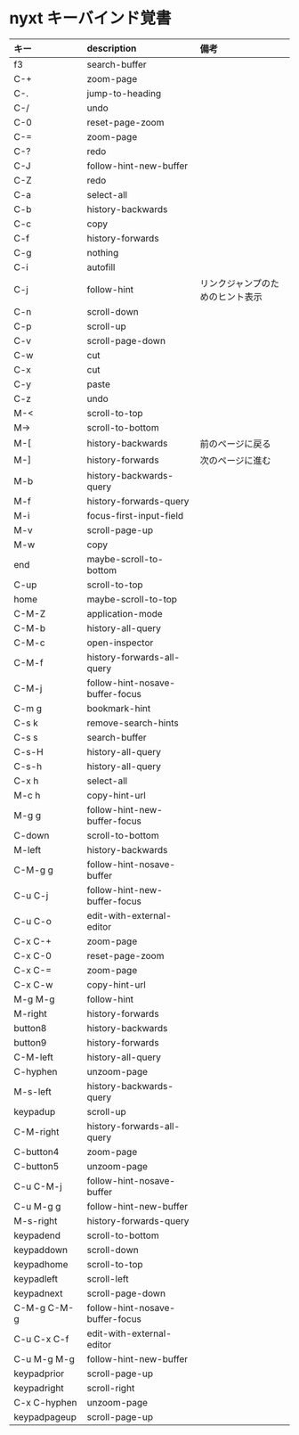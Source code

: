 # nyxt キーバインド覚書


|キー|description|備考|
|:--|:--|:--|
|f3|search-buffer|
|C-+|zoom-page||
|C-.|jump-to-heading||
|C-/|undo||
|C-0|reset-page-zoom||
|C-=|zoom-page||
|C-?|redo||
|C-J|follow-hint-new-buffer||
|C-Z|redo||
|C-a|select-all||
|C-b|history-backwards||
|C-c|copy||
|C-f|history-forwards||
|C-g|nothing||
|C-i|autofill||
|C-j|follow-hint| リンクジャンプのためのヒント表示|
|C-n|scroll-down||
|C-p|scroll-up||
|C-v|scroll-page-down||
|C-w|cut||
|C-x|cut||
|C-y|paste||
|C-z|undo||
|M-<|scroll-to-top||
|M->|scroll-to-bottom||
|M-[|history-backwards| 前のページに戻る|
|M-]|history-forwards| 次のページに進む|
|M-b|history-backwards-query||
|M-f|history-forwards-query||
|M-i|focus-first-input-field||
|M-v|scroll-page-up||
|M-w|copy||
|end|maybe-scroll-to-bottom||
|C-up|scroll-to-top||
|home|maybe-scroll-to-top||
|C-M-Z|application-mode||
|C-M-b|history-all-query||
|C-M-c|open-inspector||
|C-M-f|history-forwards-all-query||
|C-M-j|follow-hint-nosave-buffer-focus||
|C-m g|bookmark-hint||
|C-s k|remove-search-hints||
|C-s s|search-buffer||
|C-s-H|history-all-query||
|C-s-h|history-all-query||
|C-x h|select-all||
|M-c h|copy-hint-url||
|M-g g|follow-hint-new-buffer-focus||
|C-down|scroll-to-bottom||
|M-left|history-backwards||
|C-M-g g|follow-hint-nosave-buffer||
|C-u C-j|follow-hint-new-buffer-focus||
|C-u C-o|edit-with-external-editor||
|C-x C-+|zoom-page||
|C-x C-0|reset-page-zoom||
|C-x C-=|zoom-page||
|C-x C-w|copy-hint-url||
|M-g M-g|follow-hint||
|M-right|history-forwards||
|button8|history-backwards||
|button9|history-forwards||
|C-M-left|history-all-query||
|C-hyphen|unzoom-page||
|M-s-left|history-backwards-query||
|keypadup|scroll-up||
|C-M-right|history-forwards-all-query||
|C-button4|zoom-page||
|C-button5|unzoom-page||
|C-u C-M-j|follow-hint-nosave-buffer||
|C-u M-g g|follow-hint-new-buffer||
|M-s-right|history-forwards-query||
|keypadend|scroll-to-bottom||
|keypaddown|scroll-down||
|keypadhome|scroll-to-top||
|keypadleft|scroll-left||
|keypadnext|scroll-page-down||
|C-M-g C-M-g|follow-hint-nosave-buffer-focus||
|C-u C-x C-f|edit-with-external-editor||
|C-u M-g M-g|follow-hint-new-buffer||
|keypadprior|scroll-page-up||
|keypadright|scroll-right||
|C-x C-hyphen|unzoom-page||
|keypadpageup|scroll-page-up||
